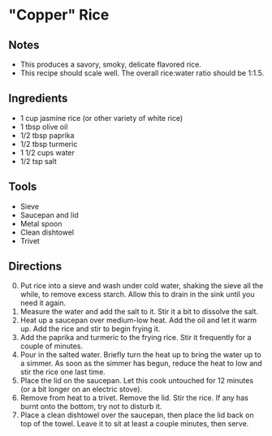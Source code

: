 # "Copper" Rice

## Notes

- This produces a savory, smoky, delicate flavored rice.
- This recipe should scale well. The overall rice:water ratio should be 1:1.5.


## Ingredients

- 1 cup jasmine rice (or other variety of white rice)
- 1 tbsp olive oil
- 1/2 tbsp paprika
- 1/2 tbsp turmeric
- 1 1/2 cups water
- 1/2 tsp salt

## Tools

- Sieve
- Saucepan and lid
- Metal spoon
- Clean dishtowel
- Trivet


## Directions

0. Put rice into a sieve and wash under cold water, shaking the sieve all the while, to remove excess starch. Allow this to drain in the sink until you need it again.
0. Measure the water and add the salt to it. Stir it a bit to dissolve the salt.
0. Heat up a saucepan over medium-low heat. Add the oil and let it warm up. Add the rice and stir to begin frying it.
0. Add the paprika and turmeric to the frying rice. Stir it frequently for a couple of minutes.
0. Pour in the salted water. Briefly turn the heat up to bring the water up to a simmer. As soon as the simmer has begun, reduce the heat to low and stir the rice one last time.
0. Place the lid on the saucepan. Let this cook untouched for 12 minutes (or a bit longer on an electric stove).
0. Remove from heat to a trivet. Remove the lid. Stir the rice. If any has burnt onto the bottom, try not to disturb it.
0. Place a clean dishtowel over the saucepan, then place the lid back on top of the towel. Leave it to sit at least a couple minutes, then serve.
